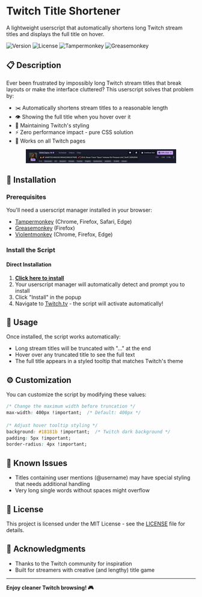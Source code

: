 # Twitch Title Shortener

A lightweight userscript that automatically shortens long Twitch stream titles and displays the full title on hover.

![Version](https://img.shields.io/badge/version-1.0.3-blue.svg)
![License](https://img.shields.io/badge/license-MIT-green.svg)
![Tampermonkey](https://img.shields.io/badge/Tampermonkey-compatible-brightgreen.svg)
![Greasemonkey](https://img.shields.io/badge/Greasemonkey-compatible-brightgreen.svg)

## 📋 Description

Ever been frustrated by impossibly long Twitch stream titles that break layouts or make the interface cluttered? This userscript solves that problem by:

- ✂️ Automatically shortens stream titles to a reasonable length
- 👁️ Showing the full title when you hover over it
- 🎨 Maintaining Twitch's styling
- ⚡ Zero performance impact - pure CSS solution
- 🔧 Works on all Twitch pages

<div align="center">
  <img src="example.gif" alt="Demo">
</div>

## 🚀 Installation

### Prerequisites
You'll need a userscript manager installed in your browser:
- [Tampermonkey](https://www.tampermonkey.net/) (Chrome, Firefox, Safari, Edge)
- [Greasemonkey](https://www.greasespot.net/) (Firefox)
- [Violentmonkey](https://violentmonkey.github.io/) (Chrome, Firefox, Edge)

### Install the Script

#### Direct Installation
1. **[Click here to install](https://github.com/OD728/STwitchT/raw/refs/heads/main/twitch-title-truncator.user.js)**
2. Your userscript manager will automatically detect and prompt you to install
3. Click "Install" in the popup
4. Navigate to [Twitch.tv](https://www.twitch.tv) - the script will activate automatically!

## 📝 Usage

Once installed, the script works automatically:
- Long stream titles will be truncated with "..." at the end
- Hover over any truncated title to see the full text
- The full title appears in a styled tooltip that matches Twitch's theme

## ⚙️ Customization

You can customize the script by modifying these values:

```css
/* Change the maximum width before truncation */
max-width: 400px !important;  /* Default: 400px */

/* Adjust hover tooltip styling */
background: #18181b !important;  /* Twitch dark background */
padding: 5px !important;
border-radius: 4px !important;
```

## 🐛 Known Issues

- Titles containing user mentions (@username) may have special styling that needs additional handling
- Very long single words without spaces might overflow

## 📜 License

This project is licensed under the MIT License - see the [LICENSE](LICENSE) file for details.

## 👏 Acknowledgments

- Thanks to the Twitch community for inspiration
- Built for streamers with creative (and lengthy) title game

---

**Enjoy cleaner Twitch browsing! 🎮**
